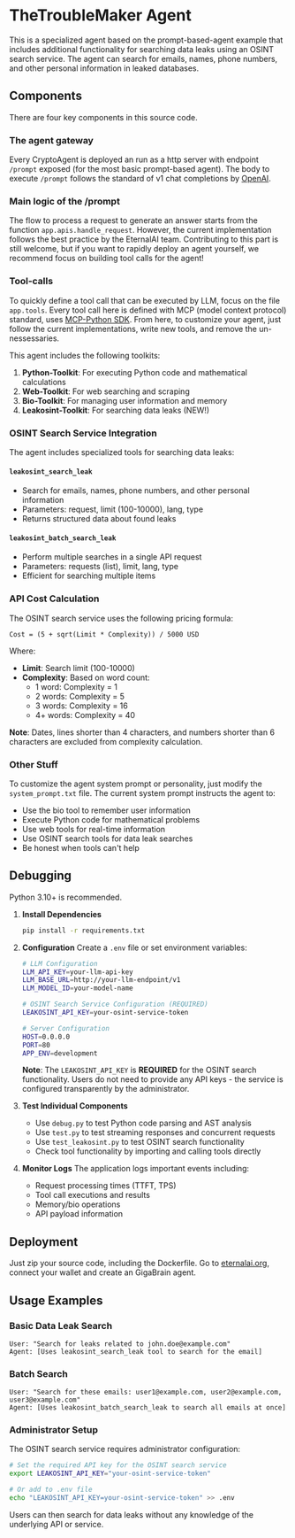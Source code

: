 # TheTroubleMaker Agent

This is a specialized agent based on the prompt-based-agent example that includes additional functionality for searching data leaks using an OSINT search service. The agent can search for emails, names, phone numbers, and other personal information in leaked databases.

## Components

There are four key components in this source code.

### The agent gateway

Every CryptoAgent is deployed an run as a http server with endpoint `/prompt` exposed (for the most basic prompt-based agent). The body to execute `/prompt` follows the standard of v1 chat completions by [OpenAI](https://platform.openai.com/docs/api-reference/chat/create).

### Main logic of the /prompt

The flow to process a request to generate an answer starts from the function `app.apis.handle_request`. However, the current implementation follows the best practice by the EternalAI team. Contributing to this part is still welcome, but if you want to rapidly deploy an agent yourself, we recommend focus on building tool calls for the agent!

### Tool-calls

To quickly define a tool call that can be executed by LLM, focus on the file `app.tools`. Every tool call here is defined with MCP (model context protocol) standard, uses [MCP-Python SDK](https://github.com/modelcontextprotocol/python-sdk). From here, to customize your agent, just follow the current implementations, write new tools, and remove the un-nessessaries.

This agent includes the following toolkits:

1. **Python-Toolkit**: For executing Python code and mathematical calculations
2. **Web-Toolkit**: For web searching and scraping
3. **Bio-Toolkit**: For managing user information and memory
4. **Leakosint-Toolkit**: For searching data leaks (NEW!)

### OSINT Search Service Integration

The agent includes specialized tools for searching data leaks:

#### `leakosint_search_leak`
- Search for emails, names, phone numbers, and other personal information
- Parameters: request, limit (100-10000), lang, type
- Returns structured data about found leaks

#### `leakosint_batch_search_leak`
- Perform multiple searches in a single API request
- Parameters: requests (list), limit, lang, type
- Efficient for searching multiple items

### API Cost Calculation

The OSINT search service uses the following pricing formula:
```
Cost = (5 + sqrt(Limit * Complexity)) / 5000 USD
```

Where:
- **Limit**: Search limit (100-10000)
- **Complexity**: Based on word count:
  - 1 word: Complexity = 1
  - 2 words: Complexity = 5
  - 3 words: Complexity = 16
  - 4+ words: Complexity = 40

**Note**: Dates, lines shorter than 4 characters, and numbers shorter than 6 characters are excluded from complexity calculation.

### Other Stuff

To customize the agent system prompt or personality, just modify the `system_prompt.txt` file. The current system prompt instructs the agent to:
- Use the bio tool to remember user information
- Execute Python code for mathematical problems
- Use web tools for real-time information
- Use OSINT search tools for data leak searches
- Be honest when tools can't help

## Debugging

Python 3.10+ is recommended.

1. **Install Dependencies**
   ```bash
   pip install -r requirements.txt
   ```

2. **Configuration**
   Create a `.env` file or set environment variables:
   ```bash
   # LLM Configuration
   LLM_API_KEY=your-llm-api-key
   LLM_BASE_URL=http://your-llm-endpoint/v1
   LLM_MODEL_ID=your-model-name
   
   # OSINT Search Service Configuration (REQUIRED)
   LEAKOSINT_API_KEY=your-osint-service-token
   
   # Server Configuration
   HOST=0.0.0.0
   PORT=80
   APP_ENV=development
   ```

   **Note**: The `LEAKOSINT_API_KEY` is **REQUIRED** for the OSINT search functionality. Users do not need to provide any API keys - the service is configured transparently by the administrator.

3. **Test Individual Components**
   - Use `debug.py` to test Python code parsing and AST analysis
   - Use `test.py` to test streaming responses and concurrent requests
   - Use `test_leakosint.py` to test OSINT search functionality
   - Check tool functionality by importing and calling tools directly

4. **Monitor Logs**
   The application logs important events including:
   - Request processing times (TTFT, TPS)
   - Tool call executions and results
   - Memory/bio operations
   - API payload information

## Deployment

Just zip your source code, including the Dockerfile. Go to [eternalai.org](https://eternalai.org/your-agents), connect your wallet and create an GigaBrain agent. 

## Usage Examples

### Basic Data Leak Search
```
User: "Search for leaks related to john.doe@example.com"
Agent: [Uses leakosint_search_leak tool to search for the email]
```
### Batch Search
```
User: "Search for these emails: user1@example.com, user2@example.com, user3@example.com"
Agent: [Uses leakosint_batch_search_leak to search all emails at once]
```

### Administrator Setup
The OSINT search service requires administrator configuration:

```bash
# Set the required API key for the OSINT search service
export LEAKOSINT_API_KEY="your-osint-service-token"

# Or add to .env file
echo "LEAKOSINT_API_KEY=your-osint-service-token" >> .env
```

Users can then search for data leaks without any knowledge of the underlying API or service.

